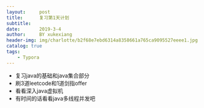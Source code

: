 ```yaml
---
layout:     post
title:      复习第1天计划
subtitle:   
date:       2019-3-4
author:     BY xukexiang
header-img: img/charlotte/b2f68e7ebd6314a8358661a765ca9095527eeee1.jpg
catalog: true
tags:
    - Typora
---
```


- 复习java的基础和java集合部分
- 刷3道leetcode和1道剑指offer
- 看看深入java虚拟机
- 有时间的话看看java多线程并发吧